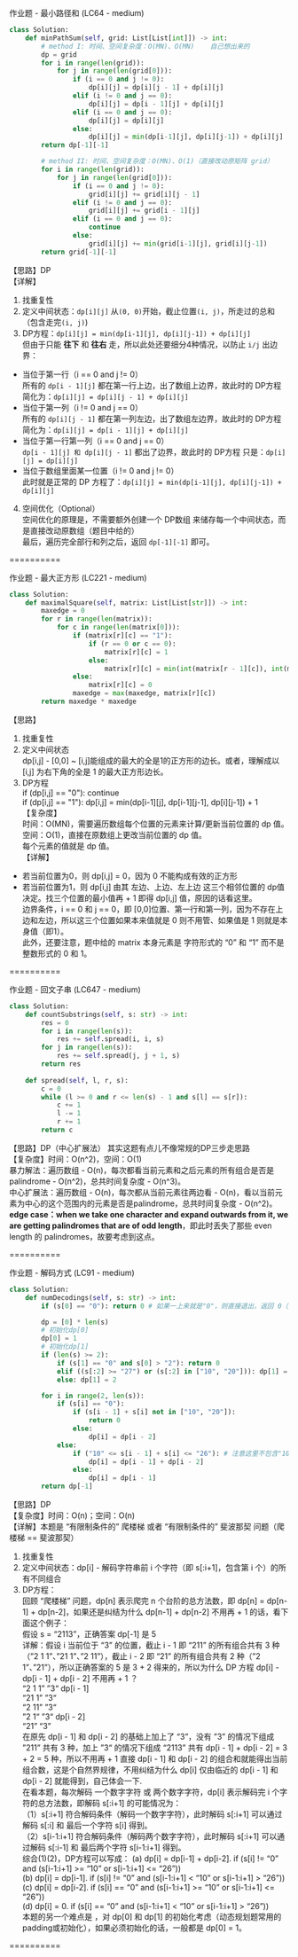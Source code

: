 作业题 - 最小路径和 (LC64 - medium)
```python
class Solution:
    def minPathSum(self, grid: List[List[int]]) -> int:
        # method I: 时间、空间复杂度：O(MN)、O(MN)	自己想出来的
        dp = grid
        for i in range(len(grid)):
            for j in range(len(grid[0])):
                if (i == 0 and j != 0):
                    dp[i][j] = dp[i][j - 1] + dp[i][j]
                elif (i != 0 and j == 0):
                    dp[i][j] = dp[i - 1][j] + dp[i][j]
                elif (i == 0 and j == 0):
                    dp[i][j] = dp[i][j]
                else:
                    dp[i][j] = min(dp[i-1][j], dp[i][j-1]) + dp[i][j]
        return dp[-1][-1]

        # method II: 时间、空间复杂度：O(MN)、O(1)（直接改动原矩阵 grid）
        for i in range(len(grid)):
            for j in range(len(grid[0])):
                if (i == 0 and j != 0):
                    grid[i][j] += grid[i][j - 1]
                elif (i != 0 and j == 0):
                    grid[i][j] += grid[i - 1][j]
                elif (i == 0 and j == 0):
                    continue
                else:
                    grid[i][j] += min(grid[i-1][j], grid[i][j-1])
        return grid[-1][-1]
```
【思路】DP  
【详解】  
1. 找重复性  
2. 定义中间状态：`dp[i][j]` 从`(0, 0)`开始，截止位置`(i, j)`，所走过的总和（包含走完`(i, j)`)
3. DP方程：`dp[i][j] = min(dp[i-1][j], dp[i][j-1]) + dp[i][j]`  
    但由于只能 **往下** 和 **往右** 走，所以此处还要细分4种情况，以防止 `i/j` 出边界：
* 当位于第一行（i == 0 and j != 0）  
    所有的 `dp[i - 1][j]` 都在第一行上边，出了数组上边界，故此时的 DP方程 简化为：`dp[i][j] = dp[i][j - 1] + dp[i][j]`  
* 当位于第一列（i != 0 and j == 0）  
    所有的 `dp[i][j - 1]` 都在第一列左边，出了数组左边界，故此时的 DP方程 简化为：`dp[i][j] = dp[i - 1][j] + dp[i][j]`  
* 当位于第一行第一列（i == 0 and j == 0）  
    `dp[i - 1][j] 和 dp[i][j - 1]` 都出了边界，故此时的 DP方程 只是：`dp[i][j] = dp[i][j]`  
* 当位于数组里面某一位置（i != 0 and j != 0）  
    此时就是正常的 DP 方程了：`dp[i][j] = min(dp[i-1][j], dp[i][j-1]) + dp[i][j]`  
4. 空间优化（Optional）  
    空间优化的原理是，不需要额外创建一个 DP数组 来储存每一个中间状态，而是直接改动原数组（题目中给的）  
最后，遍历完全部行和列之后，返回 `dp[-1][-1]` 即可。  

==========  

作业题 - 最大正方形 (LC221 - medium)  
```python
class Solution:
    def maximalSquare(self, matrix: List[List[str]]) -> int:
        maxedge = 0
        for r in range(len(matrix)):
            for c in range(len(matrix[0])):
                if (matrix[r][c] == "1"):
                    if (r == 0 or c == 0):
                        matrix[r][c] = 1
                    else:
                        matrix[r][c] = min(int(matrix[r - 1][c]), int(matrix[r - 1][c - 1]), int(matrix[r][c - 1])) + 1
                else:
                    matrix[r][c] = 0
                maxedge = max(maxedge, matrix[r][c])
        return maxedge * maxedge
```
【思路】  
1. 找重复性  
2. 定义中间状态  
    dp[i,j] - [0,0] ~ [i,j]能组成的最大的全是1的正方形的边长。或者，理解成以 [i,j] 为右下角的全是 1 的最大正方形边长。  
3. DP方程  
	if (dp[i,j] == "0"): continue  
	if (dp[i,j] == "1"): dp[i,j] = min(dp[i-1][j], dp[i-1][j-1], dp[i][j-1]) + 1  
【复杂度】  
    时间：O(MN)，需要遍历数组每个位置的元素来计算/更新当前位置的 dp 值。  
    空间：O(1)，直接在原数组上更改当前位置的 dp 值。  
    每个元素的值就是 dp 值。  
【详解】  
- 若当前位置为0，则 dp[i,j] = 0，因为 0 不能构成有效的正方形  
- 若当前位置为1，则 dp[i,j] 由其 左边、上边、左上边 这三个相邻位置的 dp值 决定。找三个位置的最小值再 + 1 即得 dp[i,j] 值，原因的话看这里。  
边界条件，i == 0 和 j == 0，即 [0,0]位置、第一行和第一列，因为不存在上边和左边，所以这三个位置如果本来值就是 0 则不用管、如果值是 1 则就是本身值（即1）。  
此外，还要注意，题中给的 matrix 本身元素是 字符形式的 “0” 和 “1” 而不是 整数形式的 0 和 1。  

==========  

作业题 - 回文子串 (LC647 - medium)  
```python
class Solution:
    def countSubstrings(self, s: str) -> int:
        res = 0
        for i in range(len(s)):
            res += self.spread(i, i, s)
        for j in range(len(s)):
            res += self.spread(j, j + 1, s)
        return res
            
    def spread(self, l, r, s):
        c = 0
        while (l >= 0 and r <= len(s) - 1 and s[l] == s[r]):
            c += 1
            l -= 1
            r += 1
        return c
```
【思路】DP（中心扩展法）		其实这题有点儿不像常规的DP三步走思路  
【复杂度】时间：O(n^2)，空间：O(1)  
暴力解法：遍历数组 - O(n)，每次都看当前元素和之后元素的所有组合是否是palindrome - O(n^2)，总共时间复杂度 - O(n^3)。  
中心扩展法：遍历数组 - O(n)，每次都从当前元素往两边看 - O(n)，看以当前元素为中心的这个范围内的元素是否是palindrome，总共时间复杂度 - O(n^2)。  
**edge case：when we take one character and expand outwards from it, we are getting palindromes that are of odd length**，即此时丢失了那些 even length 的 palindromes，故要考虑到这点。  

==========  

作业题 - 解码方式 (LC91 - medium)  
```python
class Solution:
    def numDecodings(self, s: str) -> int:
        if (s[0] == "0"): return 0 # 如果一上来就是"0"，则直接退出，返回 0（无法解码）                 

        dp = [0] * len(s)
        # 初始化dp[0]
        dp[0] = 1
        # 初始化dp[1]
        if (len(s) >= 2):
            if (s[1] == "0" and s[0] > "2"): return 0
            elif ((s[:2] >= "27") or (s[:2] in ["10", "20"])): dp[1] = 1
            else: dp[1] = 2

        for i in range(2, len(s)):
            if (s[i] == "0"):
                if (s[i - 1] + s[i] not in ["10", "20"]):
                    return 0
                else:
                    dp[i] = dp[i - 2]
            else:
                if ("10" <= s[i - 1] + s[i] <= "26"): # 注意这里不包含"10"和"20"!!! 也可以写成 "10" < s[i-1:i+1] < "20" or "20" < s[i-1:i+1] <= "26"
                    dp[i] = dp[i - 1] + dp[i - 2]
                else:
                    dp[i] = dp[i - 1]
        return dp[-1]
```
【思路】DP  
【复杂度】时间：O(n)；空间：O(n)  
【详解】本题是 “有限制条件的” 爬楼梯 或者 “有限制条件的” 斐波那契 问题（爬楼梯 == 斐波那契）  
1. 找重复性  
2. 定义中间状态：dp[i] - 解码字符串前 i 个字符（即 s[:i+1]，包含第 i 个）的所有不同组合  
3. DP方程：  
    回顾 “爬楼梯” 问题，dp[n] 表示爬完 n 个台阶的总方法数，即 dp[n] = dp[n-1] + dp[n-2]，如果还是纠结为什么 dp[n-1] + dp[n-2] 不用再 + 1 的话，看下面这个例子：  
	    假设 s = “2113”，正确答案 dp[-1] 是 5  
        详解：假设 i 当前位于 “3” 的位置，截止 i - 1 即 “211” 的所有组合共有 3 种（”2 1 1”、”21 1”、”2 11”），截止 i - 2 即 “21” 的所有组合共有 2 种（”2 1”、”21”），所以正确答案的 5 是 3 + 2 得来的，所以为什么 DP 方程 dp[i] - dp[i - 1] + dp[i - 2] 不用再 + 1 ？  
        “2 1 1”     ”3“	   dp[i - 1]  
        “21  1”	    ”3“  
        “2  11”     ”3“  
        ”2   1“     ”3“    dp[i - 2]  
        “21”        “3”  
        在原先 dp[i - 1] 和 dp[i - 2] 的基础上加上了 “3”，没有 ”3” 的情况下组成 ”211” 共有 3 种，加上 ”3“ 的情况下组成 “2113” 共有 dp[i - 1] + dp[i - 2] = 3 + 2 = 5 种，所以不用再 + 1 直接 dp[i - 1] 和 dp[i - 2] 的组合和就能得出当前组合数，这是个自然界规律，不用纠结为什么 dp[i] 仅由临近的 dp[i - 1] 和 dp[i - 2] 就能得到，自己体会一下.  
    在看本题，每次解码 一个数字字符 或 两个数字字符，dp[i] 表示解码完 i 个字符的总方法数，即解码 s[:i+1] 的可能情况为：  
        （1）s[:i+1] 符合解码条件（解码一个数字字符），此时解码 s[:i+1] 可以通过解码 s[:i] 和 最后一个字符 s[i] 得到。  
        （2）s[i-1:i+1] 符合解码条件（解码两个数字字符），此时解码 s[:i+1] 可以通过解码 s[:i-1] 和 最后两个字符 s[i-1:i+1] 得到。  
	综合(1)(2)，DP方程可以写成：
        (a) dp[i] = dp[i-1] + dp[i-2]. if (s[i] != “0” and (s[i-1:i+1] >= “10” or s[i-1:i+1] <= “26”))  
        (b) dp[i] = dp[i-1]. if (s[i] != “0” and (s[i-1:i+1] < “10” or s[i-1:i+1] > “26”))  
        (c) dp[i] = dp[i-2]. if (s[i] == “0” and (s[i-1:i+1] >= “10” or s[i-1:i+1] <= “26”))  
        (d) dp[i] = 0. if (s[i] == “0” and (s[i-1:i+1] < “10” or s[i-1:i+1] > “26”))  
    本题的另一个难点是 ，对 dp[0] 和 dp[1] 的初始化考虑（动态规划题常用的padding或初始化），如果必须初始化的话，一般都是 dp[0] = 1。  

==========  
